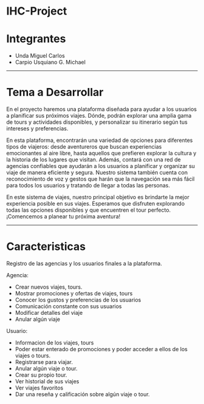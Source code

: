 # IHC-Project
# Integrantes
* Unda Miguel Carlos     
* Carpio Usquiano G. Michael
*****
# Tema a Desarrollar
En el proyecto haremos una plataforma diseñada para ayudar a los usuarios a planificar sus próximos viajes. Dónde, podrán explorar una amplia gama de tours y actividades disponibles, y personalizar su itinerario según tus intereses y preferencias.

En esta plataforma, encontrarán una variedad de opciones para diferentes tipos de viajeros: desde aventureros que buscan experiencias emocionantes al aire libre, hasta aquellos que prefieren explorar la cultura y la historia de los lugares que visitan. Además, contará con una red de agencias confiables que ayudarán a los usuarios a planificar y organizar su viaje de manera eficiente y segura. Nuestro sistema también cuenta con reconocimiento de voz y gestos que harán que la navegación sea más fácil para todos los usuarios y tratando de llegar a todas las personas.

En este sistema de viajes, nuestro principal objetivo es brindarte la mejor experiencia posible en sus viajes. Esperamos que disfruten explorando todas las opciones disponibles y que encuentren el tour perfecto. ¡Comencemos a planear tu próxima aventura!

*****
# Caracteristicas
Registro de las agencias y los usuarios finales a la plataforma.

Agencia: 
* Crear nuevos viajes, tours.
* Mostrar promociones y ofertas de viajes, tours
* Conocer los gustos y preferencias de los usuarios
* Comunicación constante con sus usuarios
* Modificar detalles del viaje
* Anular algún viaje

Usuario: 
* Informacion de los viajes, tours
* Poder estar enterado de promociones y poder acceder a ellos de los viajes o tours.
* Registrarse para viajar.
* Anular algún viaje o tour.
* Crear su propio tour.
* Ver historial de sus viajes
* Ver viajes favoritos
* Dar una reseña y calificación sobre algún viaje o tour.

